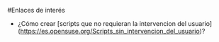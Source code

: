 
#Enlaces de interés

* ¿Cómo crear [scripts que no requieran la intervencion del usuario]
 (https://es.opensuse.org/Scripts_sin_intervencion_del_usuario)?
